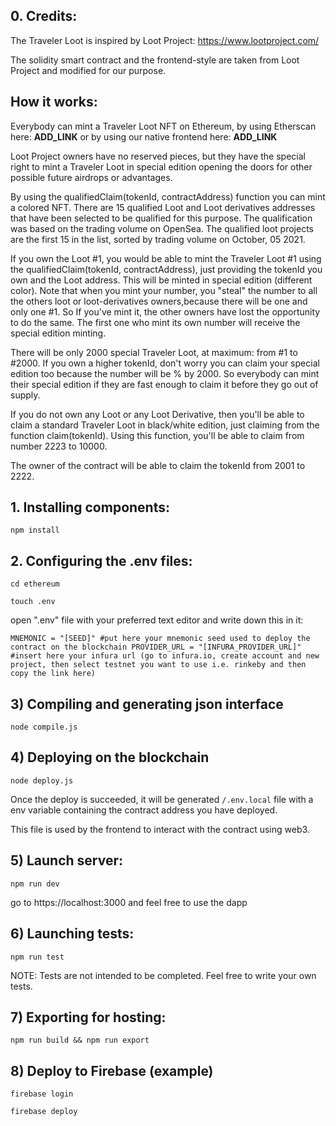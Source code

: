 ## 0. Credits:
The Traveler Loot is inspired by Loot Project: https://www.lootproject.com/

The solidity smart contract and the frontend-style are taken from Loot Project
and modified for our purpose.

## How it works:

Everybody can mint a Traveler Loot NFT on Ethereum, by using Etherscan here:
__ADD_LINK__ or by using our native frontend here: __ADD_LINK__

Loot Project owners have no reserved pieces, but they have the special right to
mint a Traveler Loot in special edition opening the doors for other possible
future airdrops or advantages.

By using the qualifiedClaim(tokenId, contractAddress) function you can mint a
colored NFT. There are 15 qualified Loot and Loot derivatives addresses that have
been selected to be qualified for this purpose. The qualification was based on
the trading volume on OpenSea. The qualified loot projects are the first 15 in
the list, sorted by trading volume on October, 05 2021.

If you own the Loot #1, you would be able to mint the Traveler Loot #1 using
the qualifiedClaim(tokenId, contractAddress), just providing the tokenId you own
and the Loot address.
This will be minted in special edition (different color).
Note that when you mint your number, you "steal" the number to all the others
loot or loot-derivatives owners,because there will be one and only one #1.
So If you've mint it, the other owners have lost the opportunity to do the same.
The first one who mint its own number will receive the special edition minting.

There will be only 2000 special Traveler Loot, at maximum: from #1 to #2000.
If you own a higher tokenId, don't worry you can claim your special edition too
because the number will be % by 2000. So everybody can mint their special
edition if they are fast enough to claim it before they go out of supply.

If you do not own any Loot or any Loot Derivative, then you'll be able to claim
a standard Traveler Loot in black/white edition, just claiming from the function
claim(tokenId). Using this function, you'll be able to claim from number 2223 to
10000.

The owner of the contract will be able to claim the tokenId from 2001 to 2222.

## 1. Installing components:
`npm install`

## 2. Configuring the .env files:
`cd ethereum`

`touch .env`

open ".env" file with your preferred text editor and write down this in it:

`MNEMONIC = "[SEED]" #put here your mnemonic seed used to deploy the contract on
the blockchain
PROVIDER_URL = "[INFURA_PROVIDER_URL]" #insert here your infura url (go to
infura.io, create account and new project, then select testnet you want to use
i.e. rinkeby and then copy the link here)`

## 3) Compiling and generating json interface
`node compile.js`

## 4) Deploying on the blockchain
`node deploy.js`

Once the deploy is succeeded, it will be generated `/.env.local` file with a
env variable containing the contract address you have deployed.

This file is used by the frontend to interact with the contract using web3.

## 5) Launch server:
`npm run dev`

go to https://localhost:3000 and feel free to use the dapp

## 6) Launching tests:

`npm run test`

NOTE: Tests are not intended to be completed. Feel free to write your own tests.


## 7) Exporting for hosting:
`npm run build && npm run export`

## 8) Deploy to Firebase (example)
`firebase login`

`firebase deploy`
